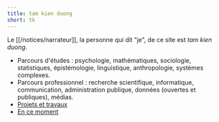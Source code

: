 ```yaml
---
title: tam kien duong
short: tk
---
```


Le [[/notices/narrateur]], la personne qui dit "je", de ce site est *tam kien duong*.

- Parcours d'études : psychologie, mathématiques, sociologie, statistiques, épistémologie, linguistique, anthropologie, systèmes complexes.
- Parcours professionnel : recherche scientifique, informatique, communication, administration publique, données (ouvertes et publiques), médias.
- [Projets et travaux](/projets/)
- [En ce moment](/now/)